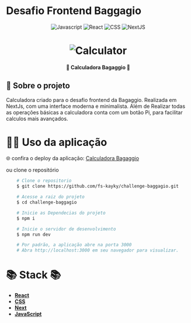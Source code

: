 # Desafio Frontend Baggagio

<p align="center">
	<img alt="Javascript" src="https://img.shields.io/badge/Javascript-0d1b2a?style=for-the-badge&logo=javascript">
	<img alt="React" src="https://img.shields.io/badge/React-005CFE?style=for-the-badge&logo=react">
	<img alt="CSS" src = "https://img.shields.io/badge/CSS3-1572B6.svg?style=for-the-badge&logo=CSS3&logoColor=white"/>  
	<img alt="NextJS" src = "https://img.shields.io/badge/next.js-000000?style=for-the-badge&logo=nextdotjs&logoColor=white"/>  
</p>

<h1 align="center">
    <img alt="Calculator" src="https://imgur.com/Ol3x8b0.png" />
</h1>

<h4 align="center">
   💼 Calculadora Bagaggio 💼
</h4>

## 📄 Sobre o projeto

<p> 
    Calculadora criado para o desafio frontend da Bagaggio. Realizada em NextJs, com uma interface moderna e minimalista.
    Além de Realizar todas as operações básicas a calculadora conta com um botão Pi, para facilitar calculos mais avançados.
</p>




# 👨‍💻 Uso da aplicação

🌐 confira o deploy da aplicação: [Calculadora Bagaggio](https://challenge-baggagio.vercel.app)

ou clone o repositório

```bash
    # Clone o repositorio
    $ git clone https://github.com/fs-kayky/challenge-baggagio.git

    # Acesse a raiz do projeto
    $ cd challenge-baggagio

    # Inicie as Dependecias do projeto
    $ npm i

    # Inicie o servidor de desenvolvimento
    $ npm run dev

    # Por padrão, a aplicação abre na porta 3000
    # Abra http://localhost:3000 em seu navegador para visualizar.
```

# 📚 Stack 📚

- **[React](https://reactjs.org/)**
- **[CSS](https://developer.mozilla.org/pt-BR/docs/Web/CSS)**
- **[Next](https://nextjs.org/docs)**
- **[JavaScript](https://developer.mozilla.org/pt-BR/docs/Web/JavaScript)**
